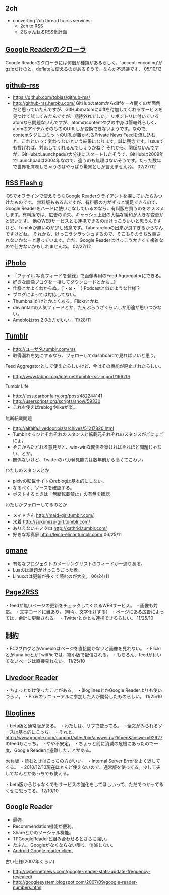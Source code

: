 ## 2ch
* converting 2ch thread to rss services:
  * [2ch to RSS](http://2ch.repy.info/)
  * [2ちゃんねるRSS化計画](http://2ch.lostlinksearch.net/)

## [Google Readerのクローラ](http://textt.net/take_cheeze/20101125073814/11) 
Google Readerのクローラには何個か種類があるらしく，'accept-encoding'がgzipだけのと，deflateも使えるのがあるそうで，なんか不思議です．
05/10/12
## [github-rss](http://textt.net/take_cheeze/20101125073814/10) 
* https://github.com/tobias/github-rss/ 
* http://github-rss.heroku.com/ 
GitHubのatomからdiffを一々開くのが面倒だと思っていたんですが、GitHubのatomにdiffを付加してくれるサービスを見つけて試してみたんですが、期待外れでした。 
リポジトリに付いているatomなら問題ないんですが、atomのcontentタグの中身は管轄外らしく、atomのアイテムそのもののURLしか変換できないようです。なので、contentタグにコミットのURLが置かれるPrivate News Feedを流し込むと、これといって変わりないという結果になります。誠に残念です。Issueでも投げれば、対応してくれるんでしょうかね？ 
それから、関係ないんですが、GitHubはLaunchpadの大分後にスタートしたそうで、GitHubは2009年でLaunchpadは2004年なので、違うのも無理はないそうです。たった数年で世界を席巻しちゃうのはやっぱり驚異としか言えませんね。
02/27/12
## [RSS Flash g](http://textt.net/take_cheeze/20101125073814/9) 
iOSでオフラインで使えそうなGoogle Readerクライアントを探していたらみつけたものです。 
無料版もあるんですが、有料版の方がずっと満足できるので、Google Readerをハードに使いこなしているのなら、有料版を買うのをオススメします。有料版では、広告の消失、キャッシュ上限の大幅な緩和が大きな変更かと思います。 
他のWEBサービスとも連携できるのはけっこういいと思うんですけど、Tumblrが無いのが少し残念です。Taberarelooの出来が良すぎるからなんですけどね。 
それから、けっこうクラッシュするので、そこもそのうち改善されないかなーと思っています。ただ、Google Readerはけっこう大きくて複雑なので仕方ないかもしれませんね。
02/27/12
## [iPhoto](http://textt.net/take_cheeze/20101125073814/8) 
* 「ファイル 写真フィードを登録」で画像専用のFeed Aggregatorにできる。 
* 好きな画像ブログを一括してダウンロードとかも...? 
* 仕様とかよくわからぬ。(´・ω・｀) Podcastと似たような仕様？ 
* ブログによっては対応してない。 
* Thumbnailだけとかよくある。Flickrとかね 
* deviantartの人気フィードとか、たんぶらうざくらいしか用途が思いつかない。 
* Amebloはrss 2.0の方がいい。 
11/28/11
## [Tumblr](http://textt.net/take_cheeze/20101125073814/7) 
* http://ユーザ名.tumblr.com/rss 
* 取得漏れを気にするなら、フォローしてdashboardで見ればいいと思う。 

Feed Aggregatorとして使えたらしいけど、今はその機能が廃止されたらしい。 
* http://www.labnol.org/internet/tumblr-rss-import/19620/ 

Tumblr Life 
* http://less.carbonfairy.org/post/482244141 
* http://userscripts.org/scripts/show/59330 
* これを使えばreblogやlikeが楽。 

無断転載問題 
* http://alfalfa.livedoor.biz/archives/51217820.html 
* Tumblrするひとそれぞれのスタンスと転載元それぞれのスタンスがごにょごにょ。 
* そこからたどれる意見だと、win-winな関係を築ければそれほど問題じゃない、とか。 
* 関係ないけど、Twitterのバカ発見能力は数年前から高くてこわい。 

わたしのスタンスとか 
* pixivの転載サイトのreblogは基本的にしない。 
* なるべく、ソースを確認する。 
* ポストするときは「無断転載禁止」の有無を確認。 

わたしがフォローしてるのとか 
* メイドさん http://maid-girl.tumblr.com/ 
* 水着 http://sukumizu-girl.tumblr.com/ 
* ありえないモノクロ http://xathrid.tumblr.com/ 
* 好きな写真家 http://leica-elmar.tumblr.com/ 
06/25/11
## [gmane](http://textt.net/take_cheeze/20101125073814/6) 
* 有名なプロジェクトのメーリングリストのフィードが一通りある。 
* Luaのは話題がけっこうごった煮。 
* Linuxのは更新が多くて読むのが大変。
06/24/11
## [Page2RSS](http://textt.net/take_cheeze/20101125073814/5) 
・feedが無いページの更新をチェックしてくれるWEBサービス。 
・画像も対応。 
・文字コードに難あり。（時々、文字化けする） 
・ページにある広告によっては、余計に更新される。 
・Twitterとかとも連携できるらしい。
11/25/10
## [制約](http://textt.net/take_cheeze/20101125073814/4) 
・FC2ブログとかAmebloはページを直接開かないと画像を見れない。 
・Flickrとかtuna.beとかTwitPicでは、縮小版で配信される。 
・もちろん、feedが付いてないページは直接見れない。
11/25/10
## [Livedoor Reader](http://textt.net/take_cheeze/20101125073814/3) 
・ちょっとだけ使ったことがある。 
・βloglinesとかGoogle Readerよりも使いづらい。 
・Pixivのリニューアルに参加した人が開発したものらしい。
11/25/10
## [Bloglines](http://textt.net/take_cheeze/20101125073814/2) 
・beta版と通常版がある。 
・わたしは、サブで使ってる。 
・全文がみられるソースは基本的にこっち。 
・それと、 
http://www.google.com/support/sites/bin/answer.py?hl=en&answer=92927 
のfeedもこっち。 
・やや不安定。 
・ちょっと前に消滅の危機にあったので一度、Google Readerに避難したことがある。 

beta版 
・読むときはこっちの方がいい。 
・Internal Server Errorをよく返してくる。 
・2010/12/10現在ほとんど使えないので、通常版を使ってる。少し工夫してなんとかあっちでも使える。 

・beta版からじゃなくでもサービスの強化をしてほしいって、ただでつかってるくせに思ってる。
12/10/10
## Google Reader 
* 最強。 
* Recommendation機能が便利。 
* Shareとかのソーシャル機能。 
* TPGoogleReaderと組み合わせるとさらに強い。 
* たぶん、Googleがなくならない限り、消滅しない。 
* [Android Google reader client](http://www.greader.co/)

古い仕様(2007年くらい) 
* http://cybernetnews.com/google-reader-stats-update-frequency-revealed/ 
* http://googlesystem.blogspot.com/2007/09/google-reader-numbers.html